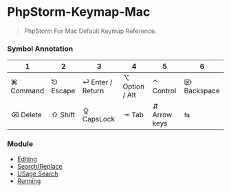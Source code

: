 PhpStorm-Keymap-Mac
===

> PhpStorm For Mac Default Keymap Reference.

### Symbol Annotation
1 | 2 | 3 | 4 | 5 | 6 
--- | --- | --- | ---| --- | ---
⌘ Command | ⎋ Escape | ⏎ Enter / Return | ⌥ Option / Alt | ⌃ Control | ⌦ Backspace |
⌫ Delete | ⇧ Shift | ⇪ CapsLock | ⇥ Tab | ⇵ Arrow keys | ⇆ |

### Module

- [Editing](./editing.md)
- [Search/Replace](./search-replace.md)
- [USage Search](./usage-search.md)
- [Running](./running.md)
